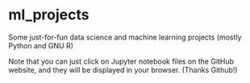 # ml_projects
Some just-for-fun data science and machine learning projects (mostly Python and GNU R)

Note that you can just click on Jupyter notebook files on the GitHub website, and they will be displayed in your browser. (Thanks Github!)
